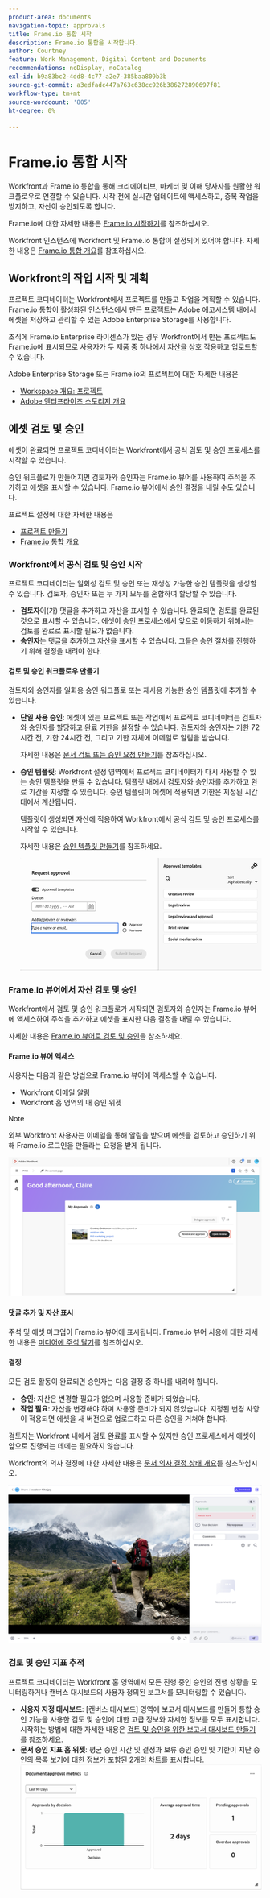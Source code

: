 ```yaml
---
product-area: documents
navigation-topic: approvals
title: Frame.io 통합 시작
description: Frame.io 통합을 시작합니다.
author: Courtney
feature: Work Management, Digital Content and Documents
recommendations: noDisplay, noCatalog
exl-id: b9a83bc2-4dd8-4c77-a2e7-385baa809b3b
source-git-commit: a3edfadc447a763c638cc926b386272890697f81
workflow-type: tm+mt
source-wordcount: '805'
ht-degree: 0%

---
```


# Frame.io 통합 시작

Workfront과 Frame.io 통합을 통해 크리에이티브, 마케터 및 이해 당사자를 원활한 워크플로우로 연결할 수 있습니다. 시작 전에 실시간 업데이트에 액세스하고, 중복 작업을 방지하고, 자산이 승인되도록 합니다.

Frame.io에 대한 자세한 내용은 [Frame.io 시작하기](https://support.frame.io/en/collections/49298-getting-started)를 참조하십시오.

Workfront 인스턴스에 Workfront 및 Frame.io 통합이 설정되어 있어야 합니다. 자세한 내용은 [Frame.io 통합 개요](/help/quicksilver/review-and-approve-work/native-integrations/frame-io/frame-int-overview.md#integration-requirements)를 참조하십시오.

<!--## Integration requirements

* Workfront and Frame.io must be deployed to the same Identity Management system (IMS) organization.

* Users can belong to only one Workfront instance within the IMS organization.

* The Workfront instance must be enabled on the Adobe Unified Experience.

* The integration is configured by Adobe Professional Services. -->

## Workfront의 작업 시작 및 계획

프로젝트 코디네이터는 Workfront에서 프로젝트를 만들고 작업을 계획할 수 있습니다. Frame.io 통합이 활성화된 인스턴스에서 만든 프로젝트는 Adobe 에코시스템 내에서 에셋을 저장하고 관리할 수 있는 Adobe Enterprise Storage를 사용합니다.

조직에 Frame.io Enterprise 라이센스가 있는 경우 Workfront에서 만든 프로젝트도 Frame.io에 표시되므로 사용자가 두 제품 중 하나에서 자산을 상호 작용하고 업로드할 수 있습니다.

Adobe Enterprise Storage 또는 Frame.io의 프로젝트에 대한 자세한 내용은

* [Workspace 개요: 프로젝트](https://help.frame.io/en/articles/9101001-workspace-overview#h_d9f8654895)
* [Adobe 엔터프라이즈 스토리지 개요](/help/quicksilver/review-and-approve-work/esm-overview.md)

## 에셋 검토 및 승인

에셋이 완료되면 프로젝트 코디네이터는 Workfront에서 공식 검토 및 승인 프로세스를 시작할 수 있습니다.

승인 워크플로가 만들어지면 검토자와 승인자는 Frame.io 뷰어를 사용하여 주석을 추가하고 에셋을 표시할 수 있습니다. Frame.io 뷰어에서 승인 결정을 내릴 수도 있습니다.

프로젝트 설정에 대한 자세한 내용은

* [프로젝트 만들기](/help/quicksilver/manage-work/projects/create-projects/create-project.md)
* [Frame.io 통합 개요](/help/quicksilver/review-and-approve-work/native-integrations/frame-io/frame-int-overview.md)

### Workfront에서 공식 검토 및 승인 시작

프로젝트 코디네이터는 일회성 검토 및 승인 또는 재생성 가능한 승인 템플릿을 생성할 수 있습니다. 검토자, 승인자 또는 두 가지 모두를 혼합하여 할당할 수 있습니다.

* **검토자**&#x200B;이(가) 댓글을 추가하고 자산을 표시할 수 있습니다. 완료되면 검토를 완료된 것으로 표시할 수 있습니다. 에셋이 승인 프로세스에서 앞으로 이동하기 위해서는 검토를 완료로 표시할 필요가 없습니다.
* **승인자**&#x200B;는 댓글을 추가하고 자산을 표시할 수 있습니다. 그들은 승인 절차를 진행하기 위해 결정을 내려야 한다.

#### 검토 및 승인 워크플로우 만들기

검토자와 승인자를 일회용 승인 워크플로 또는 재사용 가능한 승인 템플릿에 추가할 수 있습니다.

* **단일 사용 승인**: 에셋이 있는 프로젝트 또는 작업에서 프로젝트 코디네이터는 검토자와 승인자를 할당하고 완료 기한을 설정할 수 있습니다. 검토자와 승인자는 기한 72시간 전, 기한 24시간 전, 그리고 기한 자체에 이메일로 알림을 받습니다.

  자세한 내용은 [문서 검토 또는 승인 요청 만들기](/help/quicksilver/review-and-approve-work/document-reviews-and-approvals/manage-document-approvals/create-a-document-approval.md)를 참조하십시오.

* **승인 템플릿**: Workfront 설정 영역에서 프로젝트 코디네이터가 다시 사용할 수 있는 승인 템플릿을 만들 수 있습니다. 템플릿 내에서 검토자와 승인자를 추가하고 완료 기간을 지정할 수 있습니다. 승인 템플릿이 에셋에 적용되면 기한은 지정된 시간대에서 계산됩니다.

  템플릿이 생성되면 자산에 적용하여 Workfront에서 공식 검토 및 승인 프로세스를 시작할 수 있습니다.

  자세한 내용은 [승인 템플릿 만들기](/help/quicksilver/review-and-approve-work/document-reviews-and-approvals/manage-document-approvals/create-approval-template.md)를 참조하세요.


  ![템플릿 할당](assets/assign-template.png)

### Frame.io 뷰어에서 자산 검토 및 승인

Workfront에서 검토 및 승인 워크플로가 시작되면 검토자와 승인자는 Frame.io 뷰어에 액세스하여 주석을 추가하고 에셋을 표시한 다음 결정을 내릴 수 있습니다.

자세한 내용은 [Frame.io 뷰어로 검토 및 승인](/help/quicksilver/review-and-approve-work/document-reviews-and-approvals/review-with-frame.md)을 참조하세요.

#### Frame.io 뷰어 액세스

사용자는 다음과 같은 방법으로 Frame.io 뷰어에 액세스할 수 있습니다.

* Workfront 이메일 알림
* Workfront 홈 영역의 내 승인 위젯

>[!NOTE]
>
>외부 Workfront 사용자는 이메일을 통해 알림을 받으며 에셋을 검토하고 승인하기 위해 Frame.io 로그인을 만들라는 요청을 받게 됩니다.

![홈에서 프레임 뷰어를 엽니다](assets/open-fio-viewwer.png)

#### 댓글 추가 및 자산 표시

주석 및 에셋 마크업이 Frame.io 뷰어에 표시됩니다. Frame.io 뷰어 사용에 대한 자세한 내용은 [미디어에 주석 달기](https://help.frame.io/en/articles/9105251-commenting-on-your-media)를 참조하십시오.

#### 결정

모든 검토 활동이 완료되면 승인자는 다음 결정 중 하나를 내려야 합니다.

* **승인**: 자산은 변경할 필요가 없으며 사용할 준비가 되었습니다.
* **작업 필요**: 자산을 변경해야 하며 사용할 준비가 되지 않았습니다. 지정된 변경 사항이 적용되면 에셋을 새 버전으로 업로드하고 다른 승인을 거쳐야 합니다. <!--is the same approval workflow automatically applied? Does the coordinator have to do anything to get the approval going? -->

검토자는 Workfront 내에서 검토 완료를 표시할 수 있지만 승인 프로세스에서 에셋이 앞으로 진행되는 데에는 필요하지 않습니다.

Workfront의 의사 결정에 대한 자세한 내용은 [문서 의사 결정 상태 개요](/help/quicksilver/review-and-approve-work/document-reviews-and-approvals/manage-document-approvals/document-approval-status.md)를 참조하십시오.

![프레임 뷰어 및 결정](assets/decision-fio.png)


### 검토 및 승인 지표 추적

프로젝트 코디네이터는 Workfront 홈 영역에서 모든 진행 중인 승인의 진행 상황을 모니터링하거나 캔버스 대시보드의 사용자 정의된 보고서를 모니터링할 수 있습니다.

* **사용자 지정 대시보드**: [캔버스 대시보드] 영역에 보고서 대시보드를 만들어 통합 승인 기능을 사용한 검토 및 승인에 대한 고급 정보와 자세한 정보를 모두 표시합니다. 시작하는 방법에 대한 자세한 내용은 [검토 및 승인을 위한 보고서 대시보드 만들기](/help/quicksilver/review-and-approve-work/document-reviews-and-approvals/create-review-and-approval-dashboard.md)를 참조하세요.
* **문서 승인 지표 홈 위젯**: 평균 승인 시간 및 결정과 보류 중인 승인 및 기한이 지난 승인의 목록 보기에 대한 정보가 포함된 2개의 차트를 표시합니다.
  ![모든 승인](assets/all-approvals.png)